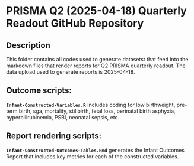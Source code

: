 
# PRISMA Q2 (2025-04-18) Quarterly Readout GitHub Repository

## Description

This folder contains all codes used to generate datasetst that feed into the markdown files that render reports for Q2 PRISMA quarterly readout. The data upload used to generate reports is 2025-04-18. 

## Outcome scripts:

**`Infant-Constructed-Variables.R`** Includes coding for low birthweight, pre-term birth, sga, mortality, stillbirth, fetal loss, perinatal birth asphyxia, hyperbilirubinemia, PSBI, neonatal sepsis, etc.


## Report rendering scripts:

**`Infant-Constructed-Outcomes-Tables.Rmd`** generates the Infant Outcomes Report that includes key
metrics for each of the constructed variables.

